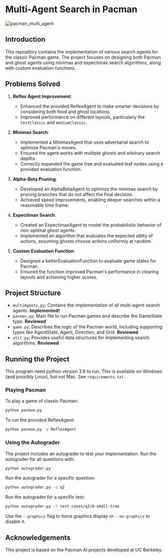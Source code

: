 # Multi-Agent Search in Pacman
![pacman_multi_agent](https://github.com/rfeinberg3/Multi-Agent_Search_Pacman/assets/95943957/2da3d117-8a5f-4dbb-977d-3118bf1b1478)

## Introduction

This repository contains the implementation of various search agents for the classic Pacman game. The project focuses on designing both Pacman and ghost agents using minimax and expectimax search algorithms, along with custom evaluation functions.

## Problems Solved

1. **Reflex Agent Improvement**:
    - Enhanced the provided ReflexAgent to make smarter decisions by considering both food and ghost locations.
    - Improved performance on different layouts, particularly the `testClassic` and `mediumClassic`.

2. **Minimax Search**:
    - Implemented a MinimaxAgent that uses adversarial search to optimize Pacman's moves.
    - Ensured the agent works with multiple ghosts and arbitrary search depths.
    - Correctly expanded the game tree and evaluated leaf nodes using a provided evaluation function.

3. **Alpha-Beta Pruning**:
    - Developed an AlphaBetaAgent to optimize the minimax search by pruning branches that do not affect the final decision.
    - Achieved speed improvements, enabling deeper searches within a reasonable time frame.

4. **Expectimax Search**:
    - Created an ExpectimaxAgent to model the probabilistic behavior of non-optimal ghost agents.
    - Implemented an algorithm that evaluates the expected utility of actions, assuming ghosts choose actions uniformly at random.

5. **Custom Evaluation Function**:
    - Designed a betterEvaluationFunction to evaluate game states for Pacman.
    - Ensured the function improved Pacman's performance in clearing layouts and achieving higher scores.

## Project Structure

- `multiAgents.py`: Contains the implementation of all multi-agent search agents. **Implemented!**
- `pacman.py`: Main file to run Pacman games and describe the GameState type. **Reviewed**
- `game.py`: Describes the logic of the Pacman world, including supporting types like AgentState, Agent, Direction, and Grid. **Reviewed**
- `util.py`: Provides useful data structures for implementing search algorithms. **Reviewed**

## Running the Project

This program need python version 3.6 to run. This is available on Windows (and possibly Linux), but not Mac. See `requirements.txt`.

### Playing Pacman

To play a game of classic Pacman:

```bash
python pacman.py
```

To run the provided ReflexAgent:

```bash
python pacman.py -p ReflexAgent
```

### Using the Autograder

The project includes an autograder to test your implementation. Run the autograder for all questions with:

```bash
python autograder.py
```

Run the autograder for a specific question:

```bash
python autograder.py -q q2
```

Run the autograder for a specific test:

```bash
python autograder.py -t test_cases/q2/0-small-tree
```

Use the `--graphics` flag to force graphics display or `--no-graphics` to disable it.


## Acknowledgements

This project is based on the Pacman AI projects developed at UC Berkeley.
